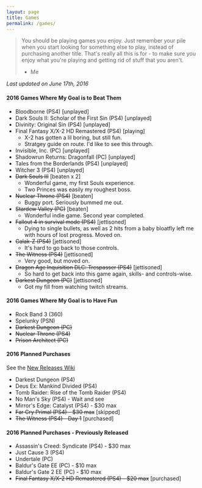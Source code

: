 ```yaml
---
layout: page
title: Games
permalink: /games/
---
```


> You should be playing games you enjoy. Just remember your pile when you start
> looking for something else to play, instead of purchasing another title. That's
> really all this is for - to make sure you enjoy what you're playing and getting
> rid of stuff that you aren't.
> - Me

*Last updated on June 17th, 2016*

#### 2016 Games Where My Goal is to Beat Them

- Bloodborne (PS4) [unplayed]
- Dark Souls II: Scholar of the First Sin (PS4) [unplayed]
- Divinity: Original Sin (PS4) [unplayed]
- Final Fantasy X/X-2 HD Remastered (PS4) [playing]
  - X-2 has gotten a lil boring, but still fun.
  - Stratgey guide on route. I'd like to see this through.
- Invisible, Inc. (PC) [unplayed]
- Shadowrun Returns: Dragonfall (PC) [unplayed]
- Tales from the Borderlands (PS4) [unplayed]
- Witcher 3 (PS4) [unplayed]
- ~~Dark Souls III~~ [beaten x 2]
  - Wonderful game, my first Souls experience.
  - Two Princes was easily my roughest boss.
- ~~Nuclear Throne (PS4)~~ [beaten]
  - Buggy port. Seriously bummed me out.
- ~~Stardew Valley (PC)~~ [beaten]
  - Wonderful indie game. Second year completed.
- ~~Fallout 4 in survival mode (PS4)~~ [jettisoned]
  - Dying to single bullets, as well as 2 hits from a baby bloatfly
    left me with hours of lost progress. Moved on.
- ~~Galak-Z (PS4)~~ [jettisoned]
  - It's hard to go back to those controls.
- ~~The Witness (PS4)~~ [jettisoned]
  - Very good, but moved on.
- ~~Dragon Age Inquisition DLC: Trespasser (PS4)~~ [jettisoned]
  - So hard to get back into this game again, skills- and controls-wise.
- ~~Darkest Dungeon (PC)~~ [jettisoned]
  - Got my fill from watching twitch streams.

#### 2016 Games Where My Goal is to Have Fun

- Rock Band 3 (360)
- Spelunky (PSN)
- ~~Darkest Dungeon (PC)~~
- ~~Nuclear Throne (PS4)~~
- ~~Prison Architect (PC)~~

#### 2016 Planned Purchases 

See the [New Releases Wiki][new-releases]

- Darkest Dungeon (PS4)
- Deus Ex: Mankind Divided (PS4)
- Tomb Raider: Rise of the Tomb Raider (PS4)
- No Man's Sky (PS4) - Wait and see
- Mirror's Edge: Catalyst (PS4) - $30 max
- ~~Far Cry Primal (PS4) - $30 max~~ [skipped]
- ~~The Witness (PS4) - Day 1~~ [purchased]

#### 2016 Planned Purchases - Previously Released

- Assassin's Creed: Syndicate (PS4) - $30 max
- Just Cause 3 (PS4)
- Undertale (PC)
- Baldur's Gate EE (PC) - $10 max
- Baldur's Gate 2 EE (PC) - $10 max
- ~~Final Fantasy X/X-2 HD Remastered (PS4) - $20 max~~ [purchased]

[new-releases]: https://en.wikipedia.org/wiki/2016_in_video_gaming#Game_releases

